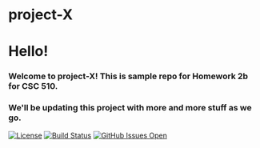 # project-X
# Hello! 

### Welcome to project-X! This is sample repo for Homework 2b for CSC 510.
### We'll be updating this project with more and more stuff as we go.

[![License](https://img.shields.io/badge/License-Apache%202.0-blue.svg)](https://opensource.org/licenses/Apache-2.0)
[![Build Status](https://app.travis-ci.com/sak007/project-X.svg?branch=main)](https://app.travis-ci.com/github/sak007/project-X)
[![GitHub Issues Open](https://img.shields.io/github/issues/sak007/project-X)](https://github.com/sak007/project-X/issues)



